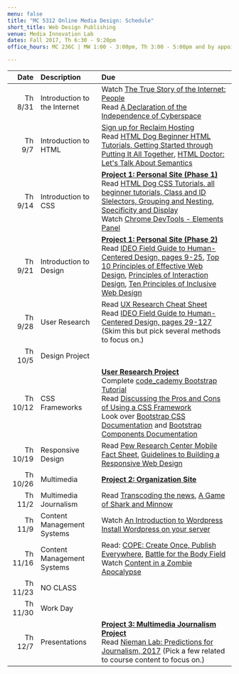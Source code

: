 ```yaml
---
menu: false
title: "MC 5312 Online Media Design: Schedule"
short_title: Web Design Publishing
venue: Media Innovation Lab
dates: Fall 2017, Th 6:30 - 9:20pm
office_hours: MC 236C | MW 1:00 - 3:00pm, Th 3:00 - 5:00pm and by appointment

---
```


Date | Description | Due
---: | :----------- | :---
Th 8/31 | Introduction to the Internet | Watch [The True Story of the Internet: People](https://www.youtube.com/watch?v=f42J_reRO0Q)<br /> Read [A Declaration of the Independence of Cyberspace](https://www.eff.org/cyberspace-independence)
Th 9/7 | Introduction to HTML | [Sign up for Reclaim Hosting](/resources/instructions_reclaim_hosting.html)<br /> Read [HTML Dog Beginner HTML Tutorials, Getting Started through Putting It All Together](http://htmldog.com/guides/html/beginner/), [HTML Doctor: Let's Talk About Semantics](http://html5doctor.com/lets-talk-about-semantics/)
Th 9/14 | Introduction to CSS | __[Project 1: Personal Site (Phase 1)](/assignments/online_media/online_media_project_1.html)__ <br />Read [HTML Dog CSS Tutorials, all beginner tutorials, Class and ID Slelectors, Grouping and Nesting, Specificity and Display](http://htmldog.com/guides/html/beginner/) <br />Watch [Chrome DevTools - Elements Panel](https://www.youtube.com/watch?v=DO54CzdVrBQ)
Th 9/21 | Introduction to Design | __[Project 1: Personal Site (Phase 2)](/assignments/online_media/online_media_project_1.html)__ <br />Read [IDEO Field Guide to Human-Centered Design, pages 9-25](/assets/readings/field_guide_to_user_centered_design.pdf), [Top 10 Principles of Effective Web Design](https://shortiedesigns.com/2014/03/10-top-principles-effective-web-design/), [Principles of Interaction Design](http://bokardo.com/principles-of-user-interface-design/), [Ten Principles of Inclusive Web Design](http://sandiwassmer.co.uk/resources/the-ten-principles-of-inclusive-web-design)
Th 9/28 | User Research | Read [UX Research Cheat Sheet](https://www.nngroup.com/articles/ux-research-cheat-sheet/) <br />Read [IDEO Field Guide to Human-Centered Design, pages 29-127](/assets/readings/field_guide_to_user_centered_design.pdf) (Skim this but pick several methods to focus on.)
Th 10/5 | Design Project |
Th 10/12 | CSS Frameworks | __[User Research Project](/assignments/online_media/online_media_user_research.html)__ <br />Complete [code_cademy Bootstrap Tutorial](https://www.codecademy.com/courses/web-beginner-en-yjvdd/0/1)<br /> Read [Discussing the Pros and Cons of Using a CSS Framework](https://speckyboy.com/discussing-the-pros-and-cons-of-using-a-css-framework/)<br /> Look over [Bootstrap CSS Documentation](https://getbootstrap.com/css/) and [Bootstrap Components Documentation](https://getbootstrap.com/components/)
Th 10/19 | Responsive Design | Read [Pew Research Center Mobile Fact Sheet](http://www.pewinternet.org/fact-sheet/mobile/), [Guidelines to Building a Responsive Web Design](https://responsivedesign.is/guidelines/)
Th 10/26 | Multimedia | __[Project 2: Organization Site](/assignments/online_media/online_media_project_2.html)__
Th 11/2 | Multimedia Journalism | Read [Transcoding the news](/assets/readings/jacobson_2012.pdf), [A Game of Shark and Minnow](http://www.nytimes.com/newsgraphics/2013/10/27/south-china-sea/)
Th 11/9 | Content Management Systems | Watch [An Introduction to Wordpress](https://www.youtube.com/watch?v=FAwbe17cGpw) <br />[Install Wordpress on your server](https://portal.reclaimhosting.com/knowledgebase.php?action=displayarticle&id=2)
Th 11/16 | Content Management Systems | Read: [COPE: Create Once, Publish Everywhere](https://www.programmableweb.com/news/cope-create-once-publish-everywhere/2009/10/13), [Battle for the Body Field](https://alistapart.com/article/battle-for-the-body-field) <br />Watch [Content in a Zombie Apocalypse](https://karenmcgrane.com/2014/10/15/content-in-a-zombie-apocalypse/)
Th 11/23 | NO CLASS |
Th 11/30 | Work Day |
Th 12/7 | Presentations | __[Project 3: Multimedia Journalism Project](/assignments/online_media/online_media_project_3.html)__ <br />Read [Nieman Lab: Predictions for Journalism, 2017](http://www.niemanlab.org/collection/predictions-2017/) (Pick a few related to course content to focus on.)
